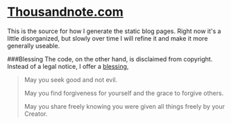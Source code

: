 [Thousandnote.com](http://thousandnote.com)
======================
This is the source for how I generate the static blog pages. Right now it's a little disorganized, but slowly over time I will refine it and make it more generally useable.

###Blessing
The code, on the other hand, is disclaimed from copyright. 
Instead of a legal notice, I offer a [blessing](http://www.sqlite.org/different.html),

> May you seek good and not evil.
>
> May you find forgiveness for yourself and the grace to forgive others.
>
> May you share freely knowing you were given all things freely by your Creator.